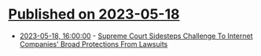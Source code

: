 # [Published on 2023-05-18](index.md)

* [2023-05-18, 16:00:00](https://yro.slashdot.org/story/23/05/18/1558243/supreme-court-sidesteps-challenge-to-internet-companies-broad-protections-from-lawsuits?utm_source=rss1.0mainlinkanon&utm_medium=feed) - [Supreme Court Sidesteps Challenge To Internet Companies' Broad Protections From Lawsuits](https://yro.slashdot.org/story/23/05/18/1558243/supreme-court-sidesteps-challenge-to-internet-companies-broad-protections-from-lawsuits?utm_source=rss1.0mainlinkanon&utm_medium=feed)
